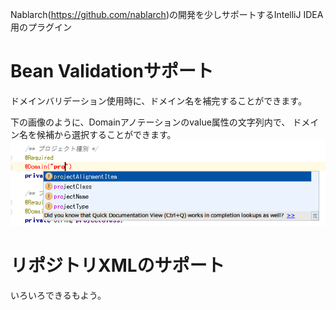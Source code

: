 Nablarch(https://github.com/nablarch)の開発を少しサポートするIntelliJ IDEA用のプラグイン

# Bean Validationサポート
ドメインバリデーション使用時に、ドメイン名を補完することができます。

下の画像のように、Domainアノテーションのvalue属性の文字列内で、
ドメイン名を候補から選択することができます。
![](doc/domainname.png)

# リポジトリXMLのサポート
いろいろできるもよう。



